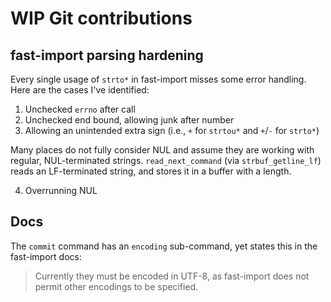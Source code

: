# WIP Git contributions

## fast-import parsing hardening

Every single usage of `strto*` in fast-import misses some error handling. Here
are the cases I've identified:

1. Unchecked `errno` after call
2. Unchecked end bound, allowing junk after number
3. Allowing an unintended extra sign (i.e., `+` for `strtou*` and `+`/`-` for
   `strto*`)

Many places do not fully consider NUL and assume they are working with regular,
NUL-terminated strings. `read_next_command` (via `strbuf_getline_lf`) reads an
LF-terminated string, and stores it in a buffer with a length.

4. Overrunning NUL

## Docs

The `commit` command has an `encoding` sub-command, yet states this in the
fast-import docs:

> Currently they must be encoded in UTF-8, as fast-import does not permit other
> encodings to be specified.
